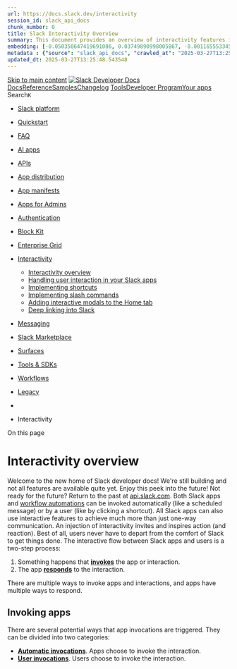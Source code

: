 ```yaml
---
url: https://docs.slack.dev/interactivity
session_id: slack_api_docs
chunk_number: 0
title: Slack Interactivity Overview
summary: This document provides an overview of interactivity features in the Slack platform, including links to tools, APIs, and resources for developers to create interactive applications.
embedding: [-0.050350647419691086, 0.03749890998005867, -0.0011655533453449607, 0.0007949812570586801, 0.03422938659787178, -0.028369396924972534, -0.0010665245354175568, 0.010185820050537586, -0.003536743111908436, 0.005916578229516745, -0.02403099089860916, -0.029702356085181236, -0.02481064759194851, 0.001244147657416761, 0.004354123957455158, 0.01942851021885872, -0.0425540953874588, 0.006733959075063467, 0.01253107376396656, 0.02108842134475708, 0.029450854286551476, -0.01922730728983879, 0.001977432519197464, 0.05462617799639702, -0.030607761815190315, -0.03151316940784454, -0.05346927046775818, 0.03744860738515854, -0.0361407995223999, -0.015039804391562939, 0.04212654009461403, -0.016360187903046608, -0.008104643784463406, -0.014008646830916405, 0.04423915594816208, -0.012952339835464954, -0.005875709466636181, 0.03334913030266762, 0.004196935333311558, -0.014536800794303417, -0.019202157855033875, -0.005683939438313246, -0.03493359312415123, 0.007029473781585693, -0.009827430360019207, 0.02582922950387001, -0.027162188664078712, -0.012417898513376713, 0.028822099789977074, 0.02872149832546711, -0.04602481797337532, -0.012914614751935005, -0.006268681026995182, 0.014335598796606064, -0.045471515506505966, -0.015278730541467667, -0.04018997773528099, -0.04577331617474556, -0.041120532900094986, -0.00012771572801284492, -0.013731994666159153, -0.0019475666340440512, -0.00040436763083562255, 0.008632796816527843, -0.030683211982250214, -0.016561388969421387, -0.029476003721356392, 0.013694269582629204, 0.0016331893857568502, -0.016573965549468994, 0.05824780464172363, 0.027539441362023354, -0.04549666494131088, 0.032468874007463455, 0.011273565702140331, -0.024383094161748886, -0.005206086207181215, 0.03724740818142891, 0.01794464886188507, 0.005250098649412394, 0.007444451563060284, 0.024307643994688988, -0.038555216044187546, -0.0355120450258255, -0.09345804899930954, 0.025175323709845543, -0.016234437003731728, -0.018422503024339676, -0.02474777214229107, -0.01633503846824169, -0.02154112420976162, 0.03820311278104782, -0.019277608022093773, 0.011393029242753983, 0.04154808819293976, -0.014096672646701336, 0.004847696051001549, -0.004429574590176344, 0.00047981817624531686, 0.07052108645439148, 0.06473654508590698, -0.03893246874213219, -0.05356987193226814, -0.06076281890273094, 0.03236827254295349, -0.02102554589509964, 0.01871172897517681, 0.02551485225558281, 0.009588504210114479, -0.050023697316646576, -0.07700983434915543, -0.01547993253916502, -0.04345950111746788, -0.015102679841220379, 0.009525628760457039, -0.026231631636619568, -0.008406445384025574, -0.0397372767329216, -0.01941593363881111, -0.04630146920681, -0.04853983595967293, -0.014649976044893265, 0.01186459418386221, 0.03151316940784454, -0.008984900079667568, -0.044264305382966995, 0.0009211251162923872, 0.0035304557532072067, -0.042528945952653885, -0.022006401792168617, 0.02326391078531742, -0.01201549544930458, -0.0025165893603116274, -0.048439234495162964, 0.0002970864297822118, -0.008840286172926426, -0.04353494942188263, 0.019906362518668175, -0.02537652477622032, 0.013002639636397362, 0.009374727495014668, -0.06136642396450043, 0.007978892885148525, 0.011449616402387619, -0.05062729865312576, -0.022358505055308342, -0.011908607557415962, -0.007362713571637869, -0.019969237968325615, 0.012606524862349033, 0.022144727408885956, 0.007922304794192314, 0.0006546904915012419, -0.0009942178148776293, -0.010537923313677311, 0.02384236454963684, 0.004561612848192453, 0.051381804049015045, 0.0240938663482666, 0.014323024079203606, -0.03103531524538994, -0.008777410723268986, -0.01268826238811016, -0.03943547233939171, -0.11066076904535294, -0.02852029725909233, 0.0005867063882760704, 0.011613093316555023, -0.04283074662089348, 0.014411049894988537, -0.03853006660938263, -0.042151693254709244, -0.0583484023809433, 0.04046662896871567, 0.016045810654759407, -0.026885535567998886, -0.03025565855205059, -0.020975245162844658, -0.002390838460996747, 0.02050996758043766, -0.017039243131875992, 0.00600774772465229, -0.054827380925416946, -0.05668849125504494, 0.011820581741631031, 0.01575658470392227, -0.07338821142911911, -0.0068911476992070675, -0.03126166760921478, -0.005306686740368605, 0.0007552911411039531, 0.02743883989751339, 0.008551059290766716, 0.02185550145804882, 0.047408077865839005, -0.018321901559829712, 0.0063755689188838005, -0.01575658470392227, 0.011393029242753983, -0.004495593719184399, 0.05236266180872917, -9.387105819769204e-05, 0.02776579186320305, -0.01730331964790821, 0.03173951804637909, 0.006595632992684841, 0.015555382706224918, 0.041195984929800034, -0.01742907054722309, -0.010141807608306408, 0.034329988062381744, -0.05769449844956398, 0.018925506621599197, 0.02897300012409687, -0.04081873223185539, -0.019654860720038414, 0.025477126240730286, 0.025175323709845543, -0.016649415716528893, 0.03312277793884277, -0.008368720300495625, 0.04660327360033989, 0.02012014016509056, -0.04021512717008591, 0.03744860738515854, 0.052714765071868896, 0.004306967370212078, -0.07097379118204117, 0.025615451857447624, 0.019956663250923157, 0.00015591143164783716, 0.040667831897735596, 0.02706158719956875, -0.059002310037612915, 0.04210139065980911, -0.05236266180872917, 0.022396229207515717, -0.022333353757858276, -0.005617920309305191, -0.0018045250326395035, 0.014473925344645977, -0.0004200864932499826, 0.00548273790627718, 0.02942570298910141, 0.013870321214199066, 0.02731308899819851, -0.003700219327583909, -0.02852029725909233, 0.032468874007463455, 0.02706158719956875, 0.05301656574010849, -0.017416495829820633, 0.01047504786401987, 0.032141923904418945, 0.009223826229572296, -0.1024618074297905, 0.012430473230779171, 0.03621625155210495, 0.007513614371418953, 0.01262538693845272, -0.006614496000111103, 0.015140404924750328, -0.03319822996854782, 0.04167383909225464, -0.030934713780879974, 0.003631056286394596, 0.006127211265265942, 0.042277444154024124, -0.006658508442342281, -0.033751532435417175, -0.009192388504743576, 0.007834278978407383, 0.02191837690770626, -0.012952339835464954, -0.02935025282204151, -0.04280559718608856, 0.024445969611406326, -0.006752821616828442, -0.005036322399973869, -0.027614891529083252, -0.029476003721356392, 0.005470162723213434, 0.01575658470392227, -0.019529109820723534, -0.013279291801154613, -0.004970303270965815, 0.016573965549468994, 0.007394151296466589, 0.007884579710662365, -0.002758659655228257, -0.028495147824287415, 0.052664466202259064, -0.0038039637729525566, -0.004046034067869186, 0.020371640101075172, 0.06614495813846588, -0.0008197384886443615, -0.024408243596553802, 0.009041487239301205, 0.028319096192717552, 0.02269803173840046, -0.01974288746714592, 0.009349577128887177, -0.012964914552867413, 0.06347903609275818, 0.018045250326395035, 0.0017746591474860907, 0.03646775335073471, 0.07037018984556198, -0.03961152583360672, -0.006595632992684841, 0.025602877140045166, -0.004847696051001549, -0.033751532435417175, -0.045220013707876205, 0.005290967877954245, 0.07006838172674179, 0.042654696851968765, 0.028193345293402672, -0.025804078206419945, 0.0023421100340783596, 0.02764004096388817, 0.020359065383672714, -0.04821288213133812, -0.016171561554074287, -0.08259317278862, 0.003197215963155031, -0.008293270133435726, 0.0006676585180684924, -0.03800191357731819, 0.0431828498840332, -0.02648313343524933, -0.04109538346529007, 0.04617571830749512, -0.005454443860799074, -0.020245889201760292, -0.022610006853938103, 0.01846022717654705, -0.007280975580215454, 0.05276506394147873, -0.012839163653552532, -0.013228992000222206, -0.038756418973207474, -0.0326952263712883, 0.03757435828447342, 0.05528008192777634, -0.017328469082713127, -0.013392467983067036, -0.03661865368485451, 0.032468874007463455, -0.008098356425762177, -0.04122113436460495, -0.027665192261338234, -0.032846126705408096, -0.013128390535712242, 0.025275925174355507, -0.009544490836560726, -0.07716073095798492, -0.004099478479474783, 0.011305003426969051, -0.0539722740650177, -0.023553138598799706, 0.005105485208332539, 0.006429013330489397, 0.008412733674049377, 0.020094988867640495, 0.028872400522232056, -0.07208039611577988, 0.0110283512622118, -0.0020591705106198788, 0.05890170857310295, 0.012141246348619461, 0.030280809849500656, -0.019151857122778893, -0.043358899652957916, -0.001784090418368578, -0.015932634472846985, 0.01620928756892681, 0.010808287188410759, 0.02929995208978653, 0.031563468277454376, 0.027137037366628647, -0.018900355324149132, -0.06876057386398315, -0.021113570779561996, -0.0008417448843829334, -0.023804640397429466, 0.005988885182887316, -0.023817215114831924, 0.027665192261338234, 0.07142649590969086, -0.014222423546016216, -0.008959749713540077, -0.01692606694996357, 0.014423624612390995, -0.019642286002635956, 0.005806546658277512, 0.009575928561389446, 0.057141195982694626, -0.03596474975347519, 0.02520047500729561, 0.0007706170435994864, -0.05032549798488617, -0.01189603190869093, -0.016184136271476746, -0.040617529302835464, 0.01541705708950758, -0.03757435828447342, 0.020660867914557457, 0.044591259211301804, 0.02967720478773117, 0.01016067061573267, 0.018950656056404114, -0.01885005459189415, -0.02185550145804882, -0.015567957423627377, 0.01569370925426483, 0.0025165893603116274, 0.07177859544754028, 0.06649705767631531, 0.03448088839650154, -0.06730186939239502, 0.011141527444124222, -0.01595778577029705, -0.03966182470321655, 0.08037995547056198, 0.029576605185866356, -0.0034298549871891737, 0.050878800451755524, -0.07026958465576172, -0.02718733809888363, 0.025741202756762505, 0.06222153082489967, 0.011160389520227909, -0.0070923492312431335, -0.008375007659196854, -0.0009580644546076655, -0.008129794150590897, 0.016498513519763947, -0.014184698462486267, -0.012040645815432072, -0.006014035549014807, -0.014951778575778008, 0.025527426972985268, -0.05045124888420105, 0.03732285648584366, -0.05065245181322098, -0.06483715027570724, 0.02191837690770626, -0.002205355791375041, -0.028168195858597755, 0.027287939563393593, 0.02620648220181465, 0.032267674803733826, -0.033751532435417175, 0.007620502728968859, 0.006388144101947546, -0.021717175841331482, 0.026835234835743904, 0.037524059414863586, 0.017341045662760735, 0.014109247364103794, -0.007941167801618576, -0.0060957735404372215, 0.001156907994300127, 0.006457307375967503, -0.009311852045357227, -0.004014596343040466, 0.0066019208170473576, 0.017793748527765274, 0.032343123108148575, -0.04353494942188263, 0.04013967886567116, -0.02351541258394718, -0.032519176602363586, -0.03928457200527191, 0.021189020946621895, 0.02442081831395626, 0.023754339665174484, -0.013304442167282104, 0.025879528373479843, 0.027966992929577827, -0.030532311648130417, 0.045295462012290955, 0.07464571297168732, 0.03546174615621567, -0.01659911498427391, 0.007985180243849754, -0.018447652459144592, 0.013820020481944084, -0.023238761350512505, -0.003385842079296708, 0.05965621396899223, -0.012738563120365143, -0.009456465020775795, -0.010657385922968388, 0.003492730436846614, -0.03443058952689171, 0.0005434795166365802, -0.011996633373200893, -0.004756526555866003, -0.02967720478773117, -0.030406560748815536, 0.051256053149700165, 0.040869031101465225, 0.005743671208620071, 0.03601504862308502, -0.02238365449011326, 0.020849494263529778, -0.0009879302233457565, -0.011562792584300041, -0.04325829818844795, 0.014851178042590618, 0.030406560748815536, -0.049319490790367126, 0.017844049260020256, -0.02384236454963684, 0.05226206034421921, 0.0223710797727108, -0.04391220211982727, -0.023226186633110046, 0.00631269346922636, -0.006828272249549627, -0.002881266875192523, 0.025363950058817863, -0.013882895931601524, -0.022685457020998, -0.03133711591362953, -0.03966182470321655, -0.02345253713428974, -0.014637401327490807, 0.0021110428497195244, -0.0007769045769236982, 0.009443890303373337, 0.009594791568815708, 0.011198114603757858, -0.023817215114831924, -0.022320779040455818, -0.011204402893781662, 0.014323024079203606, -0.0069162980653345585, 0.02608073130249977, 0.033298831433057785, 0.016196712851524353, -0.024860946461558342, 0.0216668751090765, -0.0028875544667243958, -0.0333239808678627, 0.012814013287425041, 0.0240938663482666, 0.018221301957964897, -1.7732838387019e-05, 0.017227869480848312, -0.023251336067914963, 0.02257228083908558, 0.01180171873420477, -0.004310111049562693, -0.01866142824292183, 0.02789154276251793, 0.006268681026995182, -0.022974684834480286, -0.0362916998565197, 0.008192669600248337, -0.0002691854606382549, -0.001544377882964909, 0.005202942062169313, 0.015995509922504425, -0.009513053111732006, -0.022672882303595543, 0.01731589436531067, 0.011097514070570469, -0.008538483642041683, -0.011424466967582703, 0.01910155639052391, -0.0027539441362023354, -0.04094448313117027, -0.012575087137520313, 0.020032113417983055, -0.020271040499210358, -0.008607647381722927, -0.03427968546748161, -0.03173951804637909, -0.030155058950185776, 0.018032675608992577, -0.02698613703250885, -0.01195261999964714, -0.028570597991347313, 0.005643070209771395, -0.004558469168841839, -0.021327348425984383, 0.005856846924871206, -0.03231797367334366, -0.00030926853651180863, 0.01697636768221855, 0.02044709213078022, 0.009663954377174377, 0.0002261550835100934, -0.008330995216965675, -0.016875766217708588, 0.012763713486492634, 0.003986302763223648, -0.04117083549499512, -0.005140066612511873, -0.046125419437885284, -0.019642286002635956, 0.020874643698334694, -0.03171436861157417, -0.019830912351608276, 0.0037662384565919638, 0.001963285496458411, 0.013744570314884186, -0.008349858224391937, -0.012059508822858334, -0.020560266450047493, -0.023641163483262062, 0.03000415675342083, -0.014826027676463127, 0.017215294763445854, 0.023100435733795166, -0.024571720510721207, -0.043937355279922485, -0.01794464886188507, 0.026307081803679466, 0.051759056746959686, 0.0013541796943172812, 0.004643350839614868, -0.012725988402962685, -0.04217684268951416, 0.0075513399206101894, -0.011110089719295502, 0.007029473781585693, 0.022358505055308342, 0.019768036901950836, 0.009381014853715897, -0.008406445384025574, -0.01151249185204506, -0.022660307586193085, 0.0030148772057145834, 0.0355120450258255, 0.012266997247934341, -0.021365072578191757, 0.017102118581533432, 0.007507327012717724, 0.009858868084847927, 0.020333915948867798, 0.018171001225709915, -0.008412733674049377, -0.010198395699262619, 0.013467918150126934, 0.017781173810362816, -0.029777806252241135, -0.0069162980653345585, 0.041246283799409866, -0.01672486588358879, 0.04788593202829361, -0.004005165304988623, -0.026005279272794724, -0.0208872202783823, 0.002648627618327737, 0.007809129077941179, 0.01999438926577568, 0.010594510473310947, 0.0014131254283711314, -0.017341045662760735, -0.012028071098029613, 0.008217819035053253, 0.014926628209650517, 0.01099691353738308, 0.030909564346075058, 0.018347052857279778, -0.062271829694509506, 0.01808297447860241, 0.06141672655940056, 0.011525067500770092, 0.009280414320528507, 0.0037599510978907347, 0.005378993693739176, -0.007683378178626299, 0.007331275846809149, 0.003866839222609997, -0.013216416351497173, -0.017642846331000328, -0.04225229099392891, 0.004435861948877573, 0.02238365449011326, -0.005705945659428835, 0.035738397389650345, 0.04358525201678276, 0.023691464215517044, -0.046251170337200165, -0.006922585424035788, -0.028168195858597755, 0.003146915463730693, -0.005394712556153536, -0.02935025282204151, -0.012814013287425041, 0.024018416181206703, 0.0241693165153265, -0.014939202927052975, -0.04979734495282173, 0.012443048879504204, 0.006278112065047026, -0.009726829826831818, -0.023477686569094658, -0.0007497895858250558, -0.03224252164363861, 0.029249653220176697, -0.01628473773598671, 0.022220179438591003, -0.04242834448814392, -0.004473587032407522, 0.0009022625163197517, -0.01067624893039465, 0.013543368317186832, -0.005212373565882444, -0.002559030195698142, -0.04403795301914215, -0.003571324748918414, -0.012675687670707703, -0.019730310887098312, -0.0004766743804793805, -0.015178130008280277, -0.02050996758043766, -0.006526470184326172, -0.020409366115927696, -0.014914053492248058, -0.027388539165258408, 0.024923821911215782, 0.0065767704509198666, 0.027866393327713013, -0.010688823647797108, 0.0096199419349432, 0.017328469082713127, -0.03978757560253143, -0.023628588765859604, 0.017278170213103294, -0.04018997773528099, 0.019541684538125992, -0.027866393327713013, -0.003131196601316333, 0.006803121883422136, -0.020082414150238037, 0.01800752431154251, 0.03455634042620659, 0.027614891529083252, -0.008142368867993355, -0.020987819880247116, 0.030532311648130417, -0.014247573912143707, 0.013304442167282104, 0.006708808708935976, 0.009720542468130589, -0.019403358921408653, 0.0028073880821466446, 0.01541705708950758, 0.022320779040455818, -0.024119017645716667, -0.01022354606539011, 0.0044484371319413185, 0.016573965549468994, 0.016448214650154114, 0.01802009902894497, -0.014926628209650517, 0.02108842134475708, 0.017328469082713127, -0.028947850689291954, -0.004325829911977053, -0.03606535121798515, 0.022320779040455818, 0.047282326966524124, 0.004668501205742359, 0.009733117185533047, -0.0019727167673408985, -0.007607927545905113, 0.02274833247065544, -0.03724740818142891, -0.027338238433003426, 0.002337394282221794, 0.022798633202910423, -0.0439625047147274, -0.04200078919529915, -0.0055739074014127254, -0.006340987514704466, 0.0023169596679508686, 0.016900917515158653, -0.014272723346948624, -0.014725427143275738, -0.02083691954612732, -0.01570628397166729, -0.043811604380607605, -0.029727505519986153, -0.016951216384768486, -0.006853422615677118, -0.03704620525240898, -0.030280809849500656, -0.007079774048179388, -0.007815416902303696, -0.12534846365451813, -0.02012014016509056, -0.010915175080299377, -0.029249653220176697, -0.0007427160744555295, 0.01089631300419569, 0.02493639849126339, 0.01794464886188507, 0.039209119975566864, -0.03505934402346611, 0.01680031605064869, -0.025162748992443085, 0.0047942521050572395, -0.010537923313677311, 0.005963734816759825, -0.014800877310335636, 0.029702356085181236, 0.018447652459144592, -0.008764836005866528, -0.03307247906923294, 0.008198956958949566, -0.027539441362023354, -0.010720261372625828, 0.0319155715405941, -0.007972605526447296, -0.021968677639961243, 0.022911809384822845, 0.003854264272376895, 0.034581489861011505, 0.014914053492248058, 0.0013997643254697323, 0.018887780606746674, -0.02640768326818943, -0.0032223660964518785, -0.002213215222582221, 0.02846999652683735, 0.011455904692411423, 0.017391344532370567, 0.02191837690770626, -0.03372638300061226, 0.01180171873420477, -0.0016599114751443267, 0.03687015548348427, -0.006262393202632666, 0.037851013243198395, 0.009349577128887177, -0.003829113906249404, 0.023062709718942642, -0.005105485208332539, 0.013040365651249886, 0.0461505688726902, -0.0019019818864762783, 0.04428945481777191, 0.006164936348795891, -0.007545052096247673, 0.020220739766955376, -0.01654881425201893, 0.018045250326395035, 0.0319155715405941, 0.02191837690770626, 0.04826318472623825, -0.004781676921993494, 0.01988121308386326, -0.004655926022678614, 0.0398881770670414, 0.007916017435491085, -0.001955426065251231, -0.02013271488249302, -0.02909875102341175, 0.007192949764430523, 0.02333936095237732, 0.0375492088496685, 0.030155058950185776, 0.003095043357461691, 0.027665192261338234, 0.0152913061901927, 0.02152854949235916, -0.008192669600248337, 0.00996575690805912, 0.01061337348073721, 0.043937355279922485, -0.0026627746410667896, 0.0223710797727108, 0.0389576181769371, 0.02095009572803974, 0.016435638070106506, -0.009601078927516937, -0.012285860255360603, 0.003722225781530142, -0.004461012315005064, 0.033248528838157654, 0.00031850338564254344, 0.010305283591151237, -0.015819460153579712, -0.018824905157089233, 0.03807736188173294, 0.009412452578544617, 0.0319155715405941, 0.035285692662000656, 0.007306125480681658, 0.039259422570466995, 0.02083691954612732, 0.025502275675535202, -0.003247516229748726, -0.03468209132552147, 0.027086736634373665, -0.017076967284083366, 0.030104758217930794, 0.023942966014146805, 0.04101993516087532, -0.0011600517900660634, -0.008337282575666904, 0.005963734816759825, 0.05774480104446411, -0.01993151381611824, -0.0025495989248156548, 0.013593669049441814, -0.026810085400938988, -0.01095918845385313, 0.003976871259510517, -0.004750239197164774, -0.006271824706345797, -0.04632662236690521, 0.014008646830916405, -0.008909448981285095, 0.0003713580372277647, 0.04096963256597519, -0.014373324811458588, -0.0055896262638270855, -0.007664515636861324, 0.023351937532424927, 0.027740642428398132, -0.01776859723031521, 0.013178691267967224, -0.012424185872077942, -0.002016729675233364, 0.04481761157512665, 0.00999719463288784, -0.01035558432340622, 0.028243646025657654, -0.008846573531627655, -0.019541684538125992, 0.0072118123061954975, -0.017743447795510292, -0.033424582332372665, -0.005312974099069834, -0.014486500062048435, 0.01160680502653122, -0.027841242030262947, -0.04884163662791252, 0.005781396292150021, 0.01147476676851511, 0.002129905391484499, 0.026709483936429024, 0.018674004822969437, 0.013354741968214512, -0.016762591898441315, -0.048112284392118454, 0.006520182825624943, 0.015203280374407768, -0.006432157009840012, 0.034908439964056015, 0.02826879546046257, -0.03000415675342083, -0.01047504786401987, 0.010745411738753319, -0.014612250961363316, 0.029476003721356392, -0.01163824275135994, -0.0017573684453964233, -0.0075576272793114185, 0.011650818400084972, 0.028218494728207588, -0.002695784205570817, 0.0209626704454422, 0.03606535121798515, 0.034455738961696625, -0.004747095517814159, -0.007419301196932793, 0.014373324811458588, -0.02884724922478199, 0.054072875529527664, 0.024005841463804245, 0.009267838671803474, 0.019013531506061554, -0.026759784668684006, 0.0012276428751647472, 0.0070671988651156425, -0.012549936771392822, -0.002029304625466466, 0.03563779592514038, 0.049847643822431564, -0.020094988867640495, -0.0052689616568386555, -0.061114922165870667, -0.00600774772465229, -0.004765958059579134, -0.03639230132102966, -0.0013361029559746385, 0.015857184305787086, -0.03460663929581642, 0.03742345795035362, 0.0052343797869980335, -0.024345368146896362, 0.01974288746714592, 0.007658227812498808, -0.028042444959282875, 0.013669119216501713, 0.015857184305787086, 0.017202718183398247, -0.003722225781530142, 0.008859149180352688, -0.0018563972553238273, 0.02814304456114769, -0.010625948198139668, 0.010248695500195026, -0.022534556686878204, -0.04421400651335716, 0.013719419948756695, -0.025653177872300148, -0.02493639849126339, -0.04212654009461403, -0.00996575690805912, -0.007475889287889004, -0.005118060391396284, 0.012990064918994904, -0.05012429505586624, -0.00513063557446003, -0.012795151211321354, 0.013317016884684563, 0.004533318802714348, 0.005495313089340925, -0.020421940833330154, 0.021050695329904556, 0.04034087806940079, -0.02449627034366131, 0.013518218882381916, -0.028872400522232056, 0.04436490684747696, 0.020044688135385513, 0.004218941554427147, 0.020547691732645035, -0.027413690462708473, -0.05497828125953674, -0.03468209132552147, -0.022081851959228516, 0.03422938659787178, 0.01563083380460739, -0.013002639636397362, -0.017353620380163193, 0.006482457276433706, -0.002911132760345936, 0.017517095431685448, 0.008821423165500164, -0.00029217428527772427, -0.009274126961827278, 0.013744570314884186, 0.01897580549120903, -0.01595778577029705, -0.028369396924972534, 0.016184136271476746, 0.051507554948329926, -0.007670802995562553, -0.014574525877833366, -0.02481064759194851, 0.006752821616828442, -0.02262258157134056, 0.012952339835464954, -0.004328973591327667, -0.00578768365085125, -0.017064392566680908, 0.0397372767329216, 0.029274802654981613, 0.05563218519091606, -0.02955145388841629, 0.0009682817035354674, -0.03339943289756775, 0.01678774133324623, 0.007903441786766052, -0.022836357355117798, -0.0069162980653345585, 0.005878853145986795, -0.022999834269285202, -0.012285860255360603, 0.02603043057024479, 0.00023597937251906842, 0.032594624906778336, -0.026835234835743904, 0.01615898683667183, -0.02102554589509964, 0.03038140945136547, 0.05653759092092514, -0.026835234835743904, -0.0217423252761364, -0.0010814574779942632, -0.01026127114892006, -0.016008086502552032, 0.011103801429271698, 0.015681132674217224, -0.00990288145840168, 0.0013698985567316413, 0.029777806252241135, 0.005033178720623255, 0.0013895471347495914, 0.01692606694996357, -0.02211957797408104, 0.016825467348098755, -0.013656544499099255, 0.02255970612168312, 0.008796273730695248, -0.04423915594816208, 0.007205524947494268, 0.01169483084231615, 0.0052689616568386555, 0.02069859392940998, 0.006639645900577307, -0.009179813787341118, -0.01692606694996357, -0.012348735705018044, 0.009506765753030777, -0.004457868169993162, 0.012009208090603352, 0.026508282870054245, 0.03526054322719574, -0.0009722114191390574, -0.017869198694825172, -0.003118621651083231, 0.006394431926310062, 0.004957728087902069, -0.009978331625461578, -0.008305844850838184, -0.03194072097539902, -0.028419695794582367, 0.004231516737490892, -0.04610027000308037, -0.0033135353587567806, -0.03782586008310318, 0.010179532691836357, -0.008211531676352024, -0.0005057542584836483, -0.011625668033957481, 0.0005285466322675347, 0.0030824681743979454, -0.009858868084847927, 0.01961713656783104, -0.01916443184018135, -6.100882092141546e-05, -0.01214753370732069, -0.029979007318615913, -0.01170111820101738, 0.07967574894428253, -0.022647731006145477, -0.002620333805680275, 0.022333353757858276, 0.006507607642561197, 0.004699938930571079, 0.03443058952689171, 0.002582608489319682, -0.04398765414953232, -0.054575879126787186, -0.04154808819293976, 0.003173637669533491, 0.023502837866544724, 0.003294672816991806, -0.02193095162510872, -0.009362151846289635, 0.00980856828391552, 0.02282378263771534, 0.02449627034366131, -0.014876328408718109, 0.02185550145804882, 0.02897300012409687, 0.0011459047673270106, 0.01846022717654705, -0.018862631171941757, -0.021239321678876877, 0.022320779040455818, 0.003624768927693367, 0.02834424562752247, -0.007815416902303696, -0.02678493596613407, -0.03621625155210495, -0.00028156404732726514, -0.004932577721774578, -0.018409928306937218, -0.0024568575900048018, 0.00037744909059256315, -0.020799193531274796, 0.013996072113513947, 0.012990064918994904, -0.005023747216910124, -0.044842761009931564, 0.007953742519021034, -0.030406560748815536, -0.0156056834384799, -0.009959468618035316, -0.009726829826831818, -0.01852310262620449, -0.013845170848071575, 0.012493348680436611, -0.021905802190303802, 0.05512918159365654, 0.03161376714706421, -0.01141189131885767, -0.00501431617885828, -0.023578288033604622, -0.0013306014006957412, 0.02218245342373848, -0.012512211687862873, 0.007872004061937332, -0.055229783058166504, 0.038806717842817307, 0.005696514621376991, 0.03095986507833004, -0.015165555290877819, -0.009267838671803474, -0.008808848448097706, 0.0003452254459261894, 0.004681075923144817, 0.009292989037930965, 0.01217897143214941, 0.027338238433003426, 0.02345253713428974, 0.0238549392670393, -0.01127985306084156, 0.004995453171432018, -0.013555943965911865, 0.0066899461671710014, 0.03211677074432373, 0.02929995208978653, -0.019591985270380974, -0.012141246348619461, 0.0106385238468647, -7.368215301539749e-05, -0.0370713546872139, 0.00987144373357296, 0.012028071098029613, -0.018372202292084694, -0.01980576291680336, -0.013782295398414135, -0.002122045960277319, -0.005621063988655806, 0.049193739891052246, 0.013078090734779835, 0.013857745565474033, 0.00044012806029058993, -0.008173806592822075, 0.007941167801618576, -0.020912369713187218, -0.023364512249827385, 0.009984618984162807, 0.030985014513134956, 0.01974288746714592, -0.009821143001317978, 0.02288665808737278, 0.020849494263529778, -0.05180935934185982, 0.0026344808284193277, 0.01041845977306366, 0.02789154276251793, -0.006614496000111103, -0.02038421668112278, 0.0073815761134028435, 0.020283615216612816, -0.00538213737308979, -0.010210970416665077, -0.013505643233656883, 0.004244091920554638, -0.02069859392940998, -0.041573237627744675, -0.008884298615157604, -0.023314211517572403, -0.03199101984500885, 0.015655983239412308, -0.029953857883810997, 0.008645372465252876, 0.0025103017687797546, -0.022584855556488037, 0.0022996689658612013, 0.02660888433456421, -0.01789434812963009, 0.017454219982028008, 0.016435638070106506, -0.0012268569553270936, -0.03777556121349335, -0.0025794648099690676, 0.013455343432724476, -0.03158861771225929, 0.012606524862349033, -0.011657105758786201, 0.008632796816527843, 0.027589740231633186, -0.006557907909154892, 0.000915623502805829, 0.0104813352227211, -0.0072118123061954975, 0.010022344067692757, -0.009481615386903286, 0.0037599510978907347, -0.008375007659196854, 0.014033797197043896, 0.01183315645903349, 0.0348832905292511, 0.009764554910361767, -0.003539887024089694, -0.005155785474926233, -0.023565713316202164, -0.005793971475213766, 0.008173806592822075, -0.02474777214229107, -0.013606243766844273, -0.019252458587288857, -0.003354404354467988, -0.014863752759993076, 0.03344973176717758, -0.0057405270636081696, -0.014826027676463127, 0.006589345633983612, -0.001111323363147676, -0.029249653220176697, -0.02435794286429882, -0.011493629775941372, -0.020849494263529778, 0.0003031774831470102, 0.007450738921761513, -0.005121204070746899, -0.03762466087937355, 0.012977490201592445, -0.03178982064127922, -0.02210700325667858, -0.030532311648130417, 0.000850390235427767, 0.022081851959228516, -0.01620928756892681, 0.02302498370409012, 0.022735757753252983, -0.034832991659641266, -0.010569361038506031, -0.0027995286509394646, 0.022396229207515717, -0.03116106614470482, 0.018120700493454933, 0.002246225019916892, -0.0227609071880579, 0.02269803173840046, -0.008884298615157604, -0.009236401878297329, -0.004501881077885628, 0.023301636800169945, 0.03264492750167847, -0.007224387489259243, -0.02653343416750431, -0.0397372767329216, -0.008224107325077057, -0.01602066121995449, 0.02686038613319397, -0.029325103387236595, 0.008381295949220657, 0.007230674847960472, 0.026382531970739365, -0.03712165728211403, 0.012612812221050262, 0.018611129373311996, 0.010783136822283268, 0.030758662149310112, 0.027212487533688545, 0.005536181852221489, 0.04026542976498604, -0.002023017033934593, -0.015178130008280277, -0.039083369076251984, -0.011518780142068863, 0.008318420499563217, -0.012487061321735382, 0.04449065774679184, -0.00032164715230464935, 0.019315334036946297, 0.016624264419078827, -0.013832596130669117, -0.038882169872522354, 0.023540562018752098, 0.025879528373479843, -0.01988121308386326, 0.03025565855205059, 0.008896874263882637, -0.021327348425984383, -0.017718298360705376, -0.007840566337108612, -0.005828552879393101, 0.005696514621376991, -0.015341605991125107, 0.0034329986665397882, -0.02487352304160595, 0.004536462482064962, -0.01749194599688053, -0.0030164490453898907, 0.0419253408908844, -0.005231236107647419, 0.006278112065047026, 0.02806759439408779, 0.027740642428398132, 0.059002310037612915, 0.01198405772447586, -0.005859990604221821, 0.009557066485285759, -0.0015435919631272554, 0.00027940270956605673, -0.009739404544234276, 0.020409366115927696, 0.0219812523573637, -0.058750808238983154, 0.008833998814225197, 0.005520462989807129, 0.01922730728983879, 0.0015121542382985353, 0.008054343052208424, -0.005878853145986795, 0.016234437003731728, -0.016951216384768486, 0.03724740818142891, 0.01750452071428299, 0.018636278808116913, -0.03616594895720482, 0.030934713780879974, 0.006061192136257887, 0.0012079942971467972, 0.004196935333311558, -0.011166676878929138, 0.022270478308200836, -0.04001392796635628, -0.038303714245557785, 0.01249963603913784, -0.006815697066485882, 0.005394712556153536, -0.014184698462486267, 0.016812890768051147, -0.011946332640945911, 0.0003578005125746131, 0.004115197341889143, -0.007909730076789856, 0.026382531970739365, 0.004002021625638008, 0.00040869033546186984, 0.017014091834425926, -0.010393309406936169, 0.032519176602363586, -0.01256251148879528, -0.01041845977306366, 0.012141246348619461, -0.0035273118410259485, 0.021138722077012062, -0.006155505310744047, 0.03898277133703232, 0.011531354859471321, 0.025213049724698067, 0.08002785593271255, -0.014348174445331097, 0.03000415675342083, -0.04745837673544884, 0.000492393271997571, 0.013178691267967224, -0.011305003426969051, 0.015077529475092888, 0.000884185777977109, -0.02044709213078022, -0.009500478394329548, 0.018321901559829712, -0.012436761520802975, 0.008117218501865864, 0.0012582946801558137, -0.004894852638244629, 0.012814013287425041, 0.024081291630864143, -0.008349858224391937, 0.008878011256456375, 0.025112448260188103, 0.009066637605428696, -0.004633919335901737, -0.017164994031190872, -0.02128962241113186, 0.025213049724698067, 0.024923821911215782, 0.0240938663482666, -0.005124347750097513, -0.00037548423279076815, 0.025024423375725746, 0.04992309585213661, 0.02396811544895172, 0.022421380504965782, -0.021302197128534317, 0.005904003512114286, 0.005237523932009935, 0.025854378938674927, 0.014511650428175926, 0.002298097126185894, 0.02141537331044674, 0.02115129679441452, 0.01929018273949623, -0.010273845866322517, 0.00016160951054189354, -0.030985014513134956, 0.02711188793182373, 0.016624264419078827, 0.0405169315636158, -0.0016834897687658668, 0.006142930127680302, -0.004932577721774578, -0.028746649622917175, -0.006378713063895702, 0.023754339665174484, -0.0347323901951313, -0.02846999652683735, -0.004244091920554638, 0.014121823012828827, 0.004083759617060423, 0.025929829105734825, -0.03485814109444618, -0.015655983239412308, 0.012644249945878983, -0.009299276396632195, -0.005463875364512205, -0.0312113668769598, 0.04313254728913307, -0.013417617417871952, 0.013241566717624664, -0.032921578735113144, -0.016360187903046608, -0.03918397054076195, -0.008588784374296665, -0.017353620380163193, 0.015882335603237152, -0.003662494011223316, 0.021943526342511177, 0.01749194599688053, 0.01140560396015644, -0.013945771381258965, -0.014712851494550705, -0.023439962416887283, 0.008488183841109276]
metadata : {"source": "slack_api_docs", "crawled_at": "2025-03-27T13:25:48.542511", "url_path": "/interactivity", "chunk_size": 3630}
updated_dt: 2025-03-27T13:25:48.543548
---
```

[Skip to main content](https://docs.slack.dev/interactivity#__docusaurus_skipToContent_fallback)
[![Slack Developer Docs](https://docs.slack.dev/img/logos/slack-developers-white.png)](https://slack.dev)[Docs](https://docs.slack.dev/)[Reference](https://docs.slack.dev/reference)[Samples](https://docs.slack.dev/samples)[Changelog](https://docs.slack.dev/changelog)
[Tools](https://tools.slack.dev)[Developer Program](https://api.slack.com/developer-program)[Your apps](https://api.slack.com/apps)
Search`K`
  * [Slack platform](https://docs.slack.dev/)
  * [Quickstart](https://docs.slack.dev/quickstart)
  * [FAQ](https://docs.slack.dev/faq)
  * [AI apps](https://docs.slack.dev/ai/)
  * [APIs](https://docs.slack.dev/apis/)
  * [App distribution](https://docs.slack.dev/distribution/)
  * [App manifests](https://docs.slack.dev/app-manifests/)
  * [Apps for Admins](https://docs.slack.dev/admins/)
  * [Authentication](https://docs.slack.dev/authentication/)
  * [Block Kit](https://docs.slack.dev/block-kit/)
  * [Enterprise Grid](https://docs.slack.dev/enterprise-grid/)
  * [Interactivity](https://docs.slack.dev/interactivity/)
    * [Interactivity overview](https://docs.slack.dev/interactivity/)
    * [Handling user interaction in your Slack apps](https://docs.slack.dev/interactivity/handling-user-interaction)
    * [Implementing shortcuts](https://docs.slack.dev/interactivity/implementing-shortcuts)
    * [Implementing slash commands](https://docs.slack.dev/interactivity/implementing-slash-commands)
    * [Adding interactive modals to the Home tab](https://docs.slack.dev/interactivity/adding-interactive-modals-to-home-tab)
    * [Deep linking into Slack](https://docs.slack.dev/interactivity/deep-linking)
  * [Messaging](https://docs.slack.dev/messaging/)
  * [Slack Marketplace](https://docs.slack.dev/slack-marketplace/)
  * [Surfaces](https://docs.slack.dev/surfaces/)
  * [Tools & SDKs](https://docs.slack.dev/tools/)
  * [Workflows](https://docs.slack.dev/workflows/)
  * [Legacy](https://docs.slack.dev/legacy/)


  * [](https://docs.slack.dev/)
  * Interactivity


On this page
# Interactivity overview
Welcome to the new home of Slack developer docs!
We're still building and not all features are available quite yet. Enjoy this peek into the future!
Not ready for the future? Return to the past at [api.slack.com](https://api.slack.com/docs).
Both Slack apps and [workflow automations](https://docs.slack.dev/workflows) can be invoked automatically (like a scheduled message) or by a user (like by clicking a shortcut). All Slack apps can also use interactive features to achieve much more than just one-way communication.
An injection of interactivity invites and inspires action (and reaction). Best of all, users never have to depart from the comfort of Slack to get things done.
The interactive flow between Slack apps and users is a two-step process:
  1. Something happens that [**invokes**](https://docs.slack.dev/interactivity#triggers) the app or interaction.
  2. The app [**responds**](https://docs.slack.dev/interactivity#responses) to the interaction.


There are multiple ways to invoke apps and interactions, and apps have multiple ways to respond.
## Invoking apps[​](https://docs.slack.dev/interactivity#triggers "Direct link to Invoking apps")
There are several potential ways that app invocations are triggered. They can be divided into two categories:
  * [**Automatic invocations**](https://docs.slack.dev/interactivity#automatic). Apps choose to invoke the interaction.
  * [**User invocations**](https://docs.slack.dev/interactivity#user). Users choose to invoke the interaction.